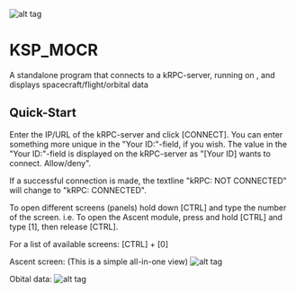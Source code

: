 ![alt tag](http://i.imgur.com/rWDvl5n.png)
# KSP_MOCR
A standalone program that connects to a kRPC-server, running on , and displays spacecraft/flight/orbital data

## Quick-Start
Enter the IP/URL of the kRPC-server and click [CONNECT].
You can enter something more unique in the "Your ID:"-field, if you wish.
The value in the "Your ID:"-field is displayed on the kRPC-server as "[Your ID] wants to connect. Allow/deny".

If a successful connection is made, the textline "kRPC: NOT CONNECTED" will change to "kRPC: CONNECTED".

To open different screens (panels) hold down [CTRL] and type the number of the screen.
i.e. To open the Ascent module, press and hold [CTRL] and type [1], then release [CTRL].

For a list of available screens: [CTRL] + [0]

Ascent screen: (This is a simple all-in-one view)
![alt tag](http://i.imgur.com/KO8Et8M.png)

Obital data:
![alt tag](https://i.imgur.com/vBOetv3.png)